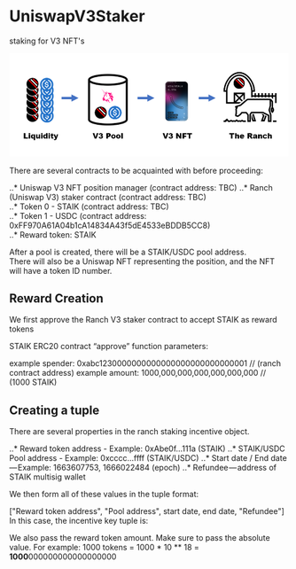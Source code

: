 # UniswapV3Staker
staking for V3 NFT's

![V3 Staking](https://github.com//staik-ai/UniswapV3Staker/blob/main/v3staking.png?raw=true)

There are several contracts to be acquainted with before proceeding:

..* Uniswap V3 NFT position manager (contract address: TBC)
..* Ranch (Uniswap V3) staker contract (contract address: TBC)  
..* Token 0 - STAIK (contract address: TBC)  
..* Token 1 - USDC (contract address: 0xFF970A61A04b1cA14834A43f5dE4533eBDDB5CC8)  
..* Reward token: STAIK  

After a pool is created, there will be a STAIK/USDC pool address.  
There will also be a Uniswap NFT representing the position, and the NFT will have a token ID number.

## Reward Creation

We first approve the Ranch V3 staker contract to accept STAIK as reward tokens

STAIK ERC20 contract “approve” function parameters:

example spender: 0xabc1230000000000000000000000000001 // (ranch contract address)
example amount: 1000,000,000,000,000,000,000 // (1000 STAIK)

## Creating a tuple

There are several properties in the ranch staking incentive object.

..* Reward token address - Example: 0xAbe0f…111a (STAIK)
..* STAIK/USDC Pool address - Example: 0xcccc…ffff (STAIK/USDC)
..* Start date / End date — Example: 1663607753, 1666022484 (epoch)
..* Refundee — address of STAIK multisig wallet 

We then form all of these values in the tuple format:

["Reward token address", "Pool address", start date, end date, "Refundee"]
In this case, the incentive key tuple is:

We also pass the reward token amount. Make sure to pass the absolute value. For example: 1000 tokens = 1000 * 10 ** 18 = **1000**000000000000000000
